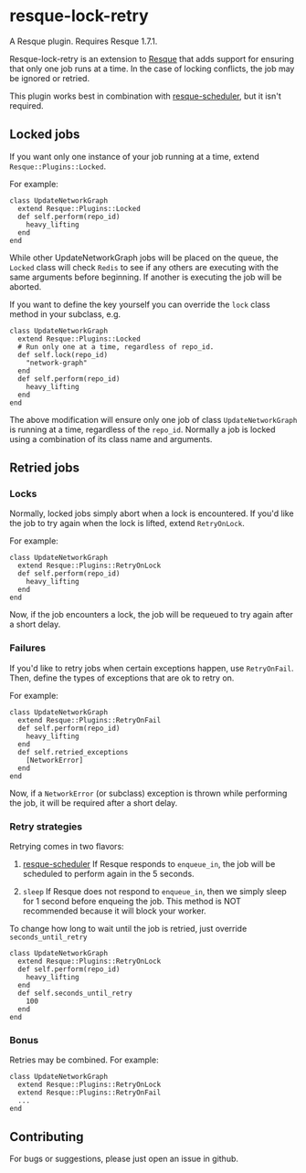resque-lock-retry
=================

A Resque plugin. Requires Resque 1.7.1.

Resque-lock-retry is an extension to
[Resque](http://github.com/defunkt/resque) that adds support for ensuring that
only one job runs at a time. In the case of locking conflicts, the job may be
ignored or retried.

This plugin works best in combination with
[resque-scheduler](http://github.com/bvandenbos/resque-scheduler), but it 
isn't required.

Locked jobs
------------

If you want only one instance of your job running at a time, extend
`Resque::Plugins::Locked`.

For example:

    class UpdateNetworkGraph
      extend Resque::Plugins::Locked
      def self.perform(repo_id)
        heavy_lifting
      end
    end

While other UpdateNetworkGraph jobs will be placed on the queue, the `Locked`
class will check `Redis` to see if any others are executing with the same
arguments before beginning. If another is executing the job will be aborted.

If you want to define the key yourself you can override the `lock` class
method in your subclass, e.g.

    class UpdateNetworkGraph
      extend Resque::Plugins::Locked
      # Run only one at a time, regardless of repo_id.
      def self.lock(repo_id)
        "network-graph"
      end
      def self.perform(repo_id)
        heavy_lifting
      end
    end

The above modification will ensure only one job of class `UpdateNetworkGraph`
is running at a time, regardless of the `repo_id`. Normally a job is locked
using a combination of its class name and arguments.

Retried jobs
------------

### Locks

Normally, locked jobs simply abort when a lock is encountered. If you'd like
the job to try again when the lock is lifted, extend `RetryOnLock`.

For example:

    class UpdateNetworkGraph
      extend Resque::Plugins::RetryOnLock
      def self.perform(repo_id)
        heavy_lifting
      end
    end

Now, if the job encounters a lock, the job will be requeued to try again after
a short delay.

### Failures

If you'd like to retry jobs when certain exceptions happen, use `RetryOnFail`.
Then, define the types of exceptions that are ok to retry on.

For example:

    class UpdateNetworkGraph
      extend Resque::Plugins::RetryOnFail
      def self.perform(repo_id)
        heavy_lifting
      end
      def self.retried_exceptions
        [NetworkError]
      end
    end

Now, if a `NetworkError` (or subclass) exception is thrown while performing
the job, it will be required after a short delay.

### Retry strategies

Retrying comes in two flavors:

1. [resque-scheduler](http://github.com/bvandenbos/resque-scheduler) If
Resque responds to `enqueue_in`, the job will be scheduled to perform again in
the 5 seconds.

2. `sleep` If Resque does not respond to `enqueue_in`, then we simply sleep
for 1 second before enqueing the job. This method is NOT recommended because
it will block your worker.

To change how long to wait until the job is retried, just override
`seconds_until_retry`

    class UpdateNetworkGraph
      extend Resque::Plugins::RetryOnLock
      def self.perform(repo_id)
        heavy_lifting
      end
      def self.seconds_until_retry
        100
      end
    end

### Bonus

Retries may be combined. For example:

    class UpdateNetworkGraph
      extend Resque::Plugins::RetryOnLock
      extend Resque::Plugins::RetryOnFail
      ...
    end

Contributing
------------

For bugs or suggestions, please just open an issue in github.

